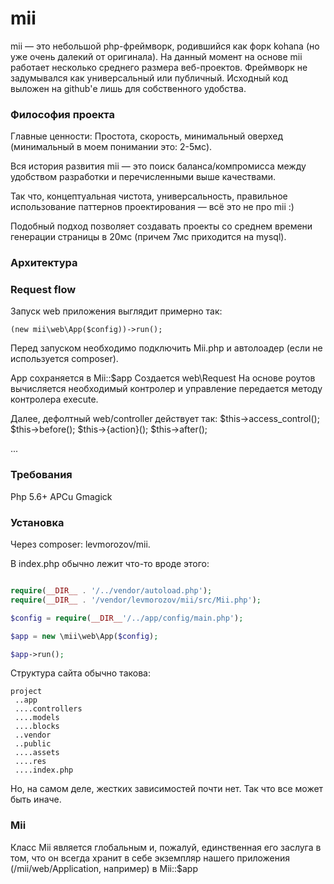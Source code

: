 # mii

mii — это небольшой php-фреймворк, родившийся как форк kohana (но уже очень далекий от оригинала). 
На данный момент на основе mii работает несколько среднего размера веб-проектов. 
Фреймворк не задумывался как универсальный или публичный. Исходный код выложен на github'е лишь для собственного удобства.

### Философия проекта
Главные ценности: Простота, скорость, минимальный оверхед (минимальный в моем понимании это: 2-5мс). 

Вся история развития mii — это поиск баланса/компромисса между удобством разработки и перечисленными выше качествами. 

Так что, концептуальная чистота, универсальность, правильное использование паттернов проектирования — всё это не про mii :)

Подобный подход позволяет создавать проекты со среднем времени генерации страницы в 20мс (причем 7мс приходится на mysql).

### Архитектура
  
  
### Request flow
  
Запуск web приложения выглядит примерно так:
  
``` (new mii\web\App($config))->run(); ```
  
Перед запуском необходимо подключить Mii.php и автолоадер (если не используется composer).
    
App сохраняется в Mii::$app
Создается web\Request
На основе роутов вычисляется необходимый контролер и управление передается методу контролера execute.

Далее, дефолтный web/controller действует так:
$this->access_control();
$this->before();
$this->{action}();
$this->after();

...


### Требования

Php 5.6+
APCu
Gmagick


### Установка

Через composer: levmorozov/mii.

В index.php обычно лежит что-то вроде этого:
```php

require(__DIR__ . '/../vendor/autoload.php');
require(__DIR__ . '/vendor/levmorozov/mii/src/Mii.php');

$config = require(__DIR__'/../app/config/main.php');

$app = new \mii\web\App($config);

$app->run();

```


Структура сайта обычно такова:
```
project
 ..app
 ....controllers
 ....models
 ....blocks
 ..vendor
 ..public
 ....assets
 ....res
 ....index.php
```

Но, на самом деле, жестких зависимостей почти нет. Так что все может быть иначе.

### Mii

Класс Mii является глобальным и, пожалуй, единственная его заслуга в том, что он всегда хранит в себе экземпляр 
нашего приложения (/mii/web/Application, например) в Mii::$app



 




 
  